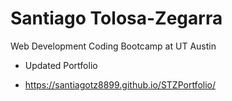 # Santiago Tolosa-Zegarra

 Web Development Coding Bootcamp at UT Austin

* Updated Portfolio

-    https://santiagotz8899.github.io/STZPortfolio/

